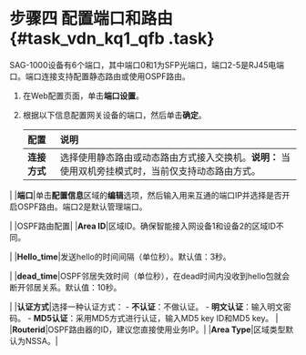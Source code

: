 # 步骤四 配置端口和路由 {#task_vdn_kq1_qfb .task}

SAG-1000设备有6个端口，其中端口0和1为SFP光端口，端口2-5是RJ45电端口。端口连接支持配置静态路由或使用OSPF路由。

1.  在Web配置页面，单击**端口设置**。 
2.  根据以下信息配置网关设备的端口，然后单击**确定**。 

    |配置|说明|
    |:-|:-|
    |**连接方式**|选择使用静态路由或动态路由方式接入交换机。**说明：** 当使用双机旁挂模式时，当前仅支持动态路由方式。

|
    |**端口**|单击**配置信息**区域的**编辑**选项，然后输入用来互通的端口IP并选择是否开启OSPF路由。端口2是默认管理端口。

|
    |OSPF路由配置|
    |**Area ID**|区域ID。确保智能接入网设备1和设备2的区域ID不同。

|
    |**Hello\_time**|发送hello的时间间隔（单位秒）。默认值：3秒。

|
    |**dead\_time**|OSPF邻居失效时间（单位秒），在dead时间内没收到hello包就会断开邻居关系。默认值：10秒。

|
    |**认证方式**|选择一种认证方式：    -   **不认证**：不做认证。
    -   **明文认证**：输入明文密码。
    -   **MD5认证**：采用MD5方式进行认证，输入MD5 key ID和MD5 key。
|
    |**Routerid**|OSPF路由器的ID，建议您直接使用业务IP。|
    |**Area Type**|区域类型默认为NSSA。|


